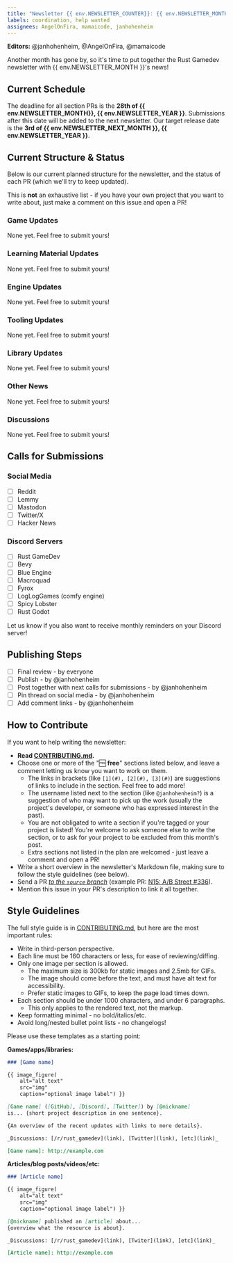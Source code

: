 ```yaml
---
title: "Newsletter {{ env.NEWSLETTER_COUNTER}}: {{ env.NEWSLETTER_MONTH }} {{ env.NEWSLETTER_YEAR }}"
labels: coordination, help wanted
assignees: AngelOnFira, mamaicode, janhohenheim
---
```


**Editors:** @janhohenheim, @AngelOnFira, @mamaicode

Another month has gone by, so it's time to put together the Rust Gamedev newsletter with {{ env.NEWSLETTER_MONTH }}'s news!

## Current Schedule

The deadline for all section PRs is the **28th of {{ env.NEWSLETTER_MONTH}}, {{ env.NEWSLETTER_YEAR }}**. Submissions after this date will be added to the next newsletter.
Our target release date is the **3rd of {{ env.NEWSLETTER_NEXT_MONTH }}, {{ env.NEWSLETTER_YEAR }}**.

## Current Structure & Status

Below is our current planned structure for the newsletter, and the status of each PR (which we'll try to keep updated).

This is **not** an exhaustive list - if you have your own project that you want to write about, just make a comment on this issue and open a PR!

### Game Updates

None yet. Feel free to submit yours!

### Learning Material Updates

None yet. Feel free to submit yours!

### Engine Updates

None yet. Feel free to submit yours!

### Tooling Updates

None yet. Feel free to submit yours!

### Library Updates

None yet. Feel free to submit yours!

### Other News

None yet. Feel free to submit yours!

### Discussions

None yet. Feel free to submit yours!

## Calls for Submissions

### Social Media

- [ ] Reddit
- [ ] Lemmy
- [ ] Mastodon
- [ ] Twitter/X
- [ ] Hacker News

### Discord Servers

- [ ] Rust GameDev
- [ ] Bevy
- [ ] Blue Engine
- [ ] Macroquad
- [ ] Fyrox
- [ ] LogLogGames (comfy engine)
- [ ] Spicy Lobster
- [ ] Rust Godot

Let us know if you also want to receive monthly reminders on your Discord server!

## Publishing Steps

- [ ] Final review - by everyone
- [ ] Publish - by @janhohenheim
- [ ] Post together with next calls for submissions - by @janhohenheim
- [ ] Pin thread on social media - by @janhohenheim
- [ ] Add comment links - by @janhohenheim

## How to Contribute

If you want to help writing the newsletter:

- **Read [CONTRIBUTING.md](https://github.com/rust-gamedev/rust-gamedev.github.io/blob/source/CONTRIBUTING.md?rgh-link-date=2023-09-12T16%3A17%3A34Z).**
- Choose one or more of the "🆓 **free**" sections listed below, and leave a comment letting us know you want to work on them.
  - The links in brackets (like `[1](#), [2](#), [3](#)`) are suggestions of links to include in the section. Feel free to add more!
  - The username listed next to the section (like `@janhohenheim?`) is a suggestion of who may want to pick up the work (usually the project's developer, or someone who has expressed interest in the past).
  - You are not obligated to write a section if you're tagged or your project is listed! You're welcome to ask someone else to write the section, or to ask for your project to be excluded from this month's post.
  - Extra sections not listed in the plan are welcomed - just leave a comment and open a PR!
- Write a short overview in the newsletter's Markdown file, making sure to follow the style guidelines (see below).
- Send a PR [_to the `source` branch_](https://github.com/rust-gamedev/rust-gamedev.github.io/tree/source) (example PR: [N15: A/B Street #336](https://github.com/rust-gamedev/rust-gamedev.github.io/pull/336)).
- Mention this issue in your PR's description to link it all together.

## Style Guidelines

The full style guide is in [CONTRIBUTING.md](https://github.com/rust-gamedev/rust-gamedev.github.io/blob/source/CONTRIBUTING.md?rgh-link-date=2023-09-12T16%3A17%3A34Z),
but here are the most important rules:

- Write in third-person perspective.
- Each line must be 160 characters or less, for ease of reviewing/diffing.
- Only one image per section is allowed.
  - The maximum size is 300kb for static images and 2.5mb for GIFs.
  - The image should come before the text, and must have alt text for accessibility.
  - Prefer static images to GIFs, to keep the page load times down.
- Each section should be under 1000 characters, and under 6 paragraphs.
  - This only applies to the rendered text, not the markup.
- Keep formatting minimal - no bold/italics/etc.
- Avoid long/nested bullet point lists - no changelogs!

Please use these templates as a starting point:

**Games/apps/libraries:**

```md
### [Game name]

{{ image_figure(
    alt="alt text"
    src="img"
    caption="optional image label") }}

[Game name] ([GitHub], [Discord], [Twitter]) by [@nickname]
is... {short project description in one sentence}.

{An overview of the recent updates with links to more details}.

_Discussions: [/r/rust_gamedev](link), [Twitter](link), [etc](link)_

[Game name]: http://example.com
```

**Articles/blog posts/videos/etc:**

```md
### [Article name]

{{ image_figure(
    alt="alt text"
    src="img"
    caption="optional image label") }}

[@nickname] published an [article] about...
{overview what the resource is about}.

_Discussions: [/r/rust_gamedev](link), [Twiter](link), [etc](link)_

[Article name]: http://example.com
```
